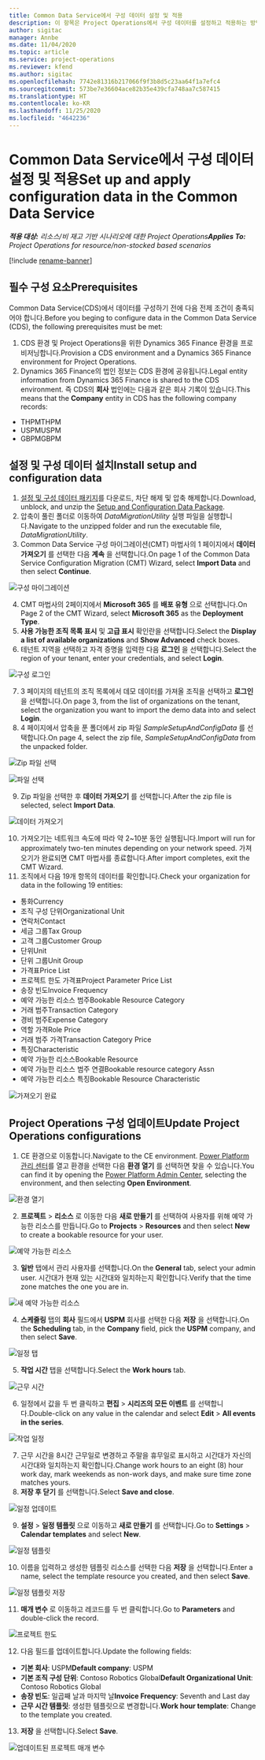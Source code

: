 ```yaml
---
title: Common Data Service에서 구성 데이터 설정 및 적용
description: 이 항목은 Project Operations에서 구성 데이터를 설정하고 적용하는 방법에 대한 정보를 제공합니다.
author: sigitac
manager: Annbe
ms.date: 11/04/2020
ms.topic: article
ms.service: project-operations
ms.reviewer: kfend
ms.author: sigitac
ms.openlocfilehash: 7742e81316b217066f9f3b8d5c23aa64f1a7efc4
ms.sourcegitcommit: 573be7e36604ace82b35e439cfa748aa7c587415
ms.translationtype: HT
ms.contentlocale: ko-KR
ms.lasthandoff: 11/25/2020
ms.locfileid: "4642236"
---
```

# <a name="set-up-and-apply-configuration-data-in-the-common-data-service"></a><span data-ttu-id="f80cc-103">Common Data Service에서 구성 데이터 설정 및 적용</span><span class="sxs-lookup"><span data-stu-id="f80cc-103">Set up and apply configuration data in the Common Data Service</span></span> 

<span data-ttu-id="f80cc-104">_**적용 대상:** 리소스/비 재고 기반 시나리오에 대한 Project Operations_</span><span class="sxs-lookup"><span data-stu-id="f80cc-104">_**Applies To:** Project Operations for resource/non-stocked based scenarios_</span></span>

[!include [rename-banner](~/includes/cc-data-platform-banner.md)]

## <a name="prerequisites"></a><span data-ttu-id="f80cc-105">필수 구성 요소</span><span class="sxs-lookup"><span data-stu-id="f80cc-105">Prerequisites</span></span>

<span data-ttu-id="f80cc-106">Common Data Service(CDS)에서 데이터를 구성하기 전에 다음 전제 조건이 충족되어야 합니다.</span><span class="sxs-lookup"><span data-stu-id="f80cc-106">Before you beging to configure data in the Common Data Service (CDS), the following prerequisites must be met:</span></span>

1.  <span data-ttu-id="f80cc-107">CDS 환경 및 Project Operations을 위한 Dynamics 365 Finance 환경을 프로비저닝합니다.</span><span class="sxs-lookup"><span data-stu-id="f80cc-107">Provision a CDS environment and a Dynamics 365 Finance environment for Project Operations.</span></span>
2.  <span data-ttu-id="f80cc-108">Dynamics 365 Finance의 법인 정보는 CDS 환경에 공유됩니다.</span><span class="sxs-lookup"><span data-stu-id="f80cc-108">Legal entity information from Dynamics 365 Finance is shared to the CDS environment.</span></span> <span data-ttu-id="f80cc-109">즉 CDS의 **회사** 법인에는 다음과 같은 회사 기록이 있습니다.</span><span class="sxs-lookup"><span data-stu-id="f80cc-109">This means that the **Company** entity in CDS has the following company records:</span></span>
  - <span data-ttu-id="f80cc-110">THPM</span><span class="sxs-lookup"><span data-stu-id="f80cc-110">THPM</span></span>
  - <span data-ttu-id="f80cc-111">USPM</span><span class="sxs-lookup"><span data-stu-id="f80cc-111">USPM</span></span>
  - <span data-ttu-id="f80cc-112">GBPM</span><span class="sxs-lookup"><span data-stu-id="f80cc-112">GBPM</span></span>

## <a name="install-setup-and-configuration-data"></a><span data-ttu-id="f80cc-113">설정 및 구성 데이터 설치</span><span class="sxs-lookup"><span data-stu-id="f80cc-113">Install setup and configuration data</span></span>

1. <span data-ttu-id="f80cc-114">[설정 및 구성 데이터 패키지](https://download.microsoft.com/download/1/3/4/1349369c-6209-42b7-b3b4-5be0e67cacd8/ProjOpsSampleSetupData-%20Integrated%20UR1.zip)를 다운로드, 차단 해제 및 압축 해제합니다.</span><span class="sxs-lookup"><span data-stu-id="f80cc-114">Download, unblock, and unzip the [Setup and Configuration Data Package](https://download.microsoft.com/download/1/3/4/1349369c-6209-42b7-b3b4-5be0e67cacd8/ProjOpsSampleSetupData-%20Integrated%20UR1.zip).</span></span>
2. <span data-ttu-id="f80cc-115">압축이 풀린 폴더로 이동하여 *DataMigrationUtility* 실행 파일을 실행합니다.</span><span class="sxs-lookup"><span data-stu-id="f80cc-115">Navigate to the unzipped folder and run the executable file, *DataMigrationUtility*.</span></span>
3. <span data-ttu-id="f80cc-116">Common Data Service 구성 마이그레이션(CMT) 마법사의 1 페이지에서 **데이터 가져오기** 를 선택한 다음 **계속** 을 선택합니다.</span><span class="sxs-lookup"><span data-stu-id="f80cc-116">On page 1 of the Common Data Service Configuration Migration (CMT) Wizard, select **Import Data** and then select **Continue**.</span></span>

![구성 마이그레이션](./media/1ConfigurationMigration.png)

4. <span data-ttu-id="f80cc-118">CMT 마법사의 2페이지에서 **Microsoft 365** 를 **배포 유형** 으로 선택합니다.</span><span class="sxs-lookup"><span data-stu-id="f80cc-118">On Page 2 of the CMT Wizard, select **Microsoft 365** as the **Deployment Type**.</span></span>
5. <span data-ttu-id="f80cc-119">**사용 가능한 조직 목록 표시** 및 **고급 표시** 확인란을 선택합니다.</span><span class="sxs-lookup"><span data-stu-id="f80cc-119">Select the **Display a list of available organizations** and **Show Advanced** check boxes.</span></span>
6. <span data-ttu-id="f80cc-120">테넌트 지역을 선택하고 자격 증명을 입력한 다음 **로그인** 을 선택합니다.</span><span class="sxs-lookup"><span data-stu-id="f80cc-120">Select the region of your tenant, enter your credentials, and select **Login**.</span></span>

![구성 로그인](./media/2ConfigurationSignin.png)

7. <span data-ttu-id="f80cc-122">3 페이지의 테넌트의 조직 목록에서 데모 데이터를 가져올 조직을 선택하고 **로그인** 을 선택합니다.</span><span class="sxs-lookup"><span data-stu-id="f80cc-122">On page 3, from the list of organizations on the tenant, select the organization you want to import the demo data into and select **Login**.</span></span>
8. <span data-ttu-id="f80cc-123">4 페이지에서 압축을 푼 폴더에서 zip 파일 *SampleSetupAndConfigData* 를 선택합니다.</span><span class="sxs-lookup"><span data-stu-id="f80cc-123">On page 4, select the zip file, *SampleSetupAndConfigData* from the unpacked folder.</span></span>

![Zip 파일 선택](./media/3ZipFile.png)

![파일 선택](./media/4SelectAFile.png)

9. <span data-ttu-id="f80cc-126">Zip 파일을 선택한 후 **데이터 가져오기** 를 선택합니다.</span><span class="sxs-lookup"><span data-stu-id="f80cc-126">After the zip file is selected, select **Import Data**.</span></span>

![데이터 가져오기](./media/5ImportData.png)

10. <span data-ttu-id="f80cc-128">가져오기는 네트워크 속도에 따라 약 2~10분 동안 실행됩니다.</span><span class="sxs-lookup"><span data-stu-id="f80cc-128">Import will run for approximately two-ten minutes depending on your network speed.</span></span> <span data-ttu-id="f80cc-129">가져오기가 완료되면 CMT 마법사를 종료합니다.</span><span class="sxs-lookup"><span data-stu-id="f80cc-129">After import completes, exit the CMT Wizard.</span></span> 
11. <span data-ttu-id="f80cc-130">조직에서 다음 19개 항목의 데이터를 확인합니다.</span><span class="sxs-lookup"><span data-stu-id="f80cc-130">Check your organization for data in the following 19 entities:</span></span>

  - <span data-ttu-id="f80cc-131">통화</span><span class="sxs-lookup"><span data-stu-id="f80cc-131">Currency</span></span>
  - <span data-ttu-id="f80cc-132">조직 구성 단위</span><span class="sxs-lookup"><span data-stu-id="f80cc-132">Organizational Unit</span></span>
  - <span data-ttu-id="f80cc-133">연락처</span><span class="sxs-lookup"><span data-stu-id="f80cc-133">Contact</span></span>
  - <span data-ttu-id="f80cc-134">세금 그룹</span><span class="sxs-lookup"><span data-stu-id="f80cc-134">Tax Group</span></span>
  - <span data-ttu-id="f80cc-135">고객 그룹</span><span class="sxs-lookup"><span data-stu-id="f80cc-135">Customer Group</span></span>
  - <span data-ttu-id="f80cc-136">단위</span><span class="sxs-lookup"><span data-stu-id="f80cc-136">Unit</span></span>
  - <span data-ttu-id="f80cc-137">단위 그룹</span><span class="sxs-lookup"><span data-stu-id="f80cc-137">Unit Group</span></span>
  - <span data-ttu-id="f80cc-138">가격표</span><span class="sxs-lookup"><span data-stu-id="f80cc-138">Price List</span></span>
  - <span data-ttu-id="f80cc-139">프로젝트 한도 가격표</span><span class="sxs-lookup"><span data-stu-id="f80cc-139">Project Parameter Price List</span></span>
  - <span data-ttu-id="f80cc-140">송장 빈도</span><span class="sxs-lookup"><span data-stu-id="f80cc-140">Invoice Frequency</span></span>
  - <span data-ttu-id="f80cc-141">예약 가능한 리소스 범주</span><span class="sxs-lookup"><span data-stu-id="f80cc-141">Bookable Resource Category</span></span>
  - <span data-ttu-id="f80cc-142">거래 범주</span><span class="sxs-lookup"><span data-stu-id="f80cc-142">Transaction Category</span></span>
  - <span data-ttu-id="f80cc-143">경비 범주</span><span class="sxs-lookup"><span data-stu-id="f80cc-143">Expense Category</span></span>
  - <span data-ttu-id="f80cc-144">역할 가격</span><span class="sxs-lookup"><span data-stu-id="f80cc-144">Role Price</span></span>
  - <span data-ttu-id="f80cc-145">거래 범주 가격</span><span class="sxs-lookup"><span data-stu-id="f80cc-145">Transaction Category Price</span></span>
  - <span data-ttu-id="f80cc-146">특징</span><span class="sxs-lookup"><span data-stu-id="f80cc-146">Characteristic</span></span>
  - <span data-ttu-id="f80cc-147">예약 가능한 리소스</span><span class="sxs-lookup"><span data-stu-id="f80cc-147">Bookable Resource</span></span>
  - <span data-ttu-id="f80cc-148">예약 가능한 리소스 범주 연결</span><span class="sxs-lookup"><span data-stu-id="f80cc-148">Bookable resource category Assn</span></span>
  - <span data-ttu-id="f80cc-149">예약 가능한 리소스 특징</span><span class="sxs-lookup"><span data-stu-id="f80cc-149">Bookable Resource Characteristic</span></span>

![가져오기 완료](./media/6CompleteImport.png)

## <a name="update-project-operations-configurations"></a><span data-ttu-id="f80cc-151">Project Operations 구성 업데이트</span><span class="sxs-lookup"><span data-stu-id="f80cc-151">Update Project Operations configurations</span></span>

1. <span data-ttu-id="f80cc-152">CE 환경으로 이동합니다.</span><span class="sxs-lookup"><span data-stu-id="f80cc-152">Navigate to the CE environment.</span></span> <span data-ttu-id="f80cc-153">[Power Platform 관리 센터](https://admin.powerplatform.microsoft.com/environments)를 열고 환경을 선택한 다음 **환경 열기** 를 선택하면 찾을 수 있습니다.</span><span class="sxs-lookup"><span data-stu-id="f80cc-153">You can find it by opening the [Power Platform Admin Center](https://admin.powerplatform.microsoft.com/environments), selecting the environment, and then selecting **Open Environment**.</span></span> 

![환경 열기](./media/7OpenEnvironment.png)

2. <span data-ttu-id="f80cc-155">**프로젝트** > **리소스** 로 이동한 다음 **새로 만들기** 를 선택하여 사용자를 위해 예약 가능한 리소스를 만듭니다.</span><span class="sxs-lookup"><span data-stu-id="f80cc-155">Go to **Projects** > **Resources** and then select **New** to create a bookable resource for your user.</span></span>

![예약 가능한 리소스](./media/8BookableResources.png)

3. <span data-ttu-id="f80cc-157">**일반** 탭에서 관리 사용자를 선택합니다.</span><span class="sxs-lookup"><span data-stu-id="f80cc-157">On the **General** tab, select your admin user.</span></span> <span data-ttu-id="f80cc-158">시간대가 현재 있는 시간대와 일치하는지 확인합니다.</span><span class="sxs-lookup"><span data-stu-id="f80cc-158">Verify that the time zone matches the one you are in.</span></span> 

![새 예약 가능한 리소스](./media/9NewBookableResource.png)

4. <span data-ttu-id="f80cc-160">**스케줄링** 탭의 **회사** 필드에서 **USPM** 회사를 선택한 다음 **저장** 을 선택합니다.</span><span class="sxs-lookup"><span data-stu-id="f80cc-160">On the **Scheduling** tab, in the **Company** field, pick the **USPM** company, and then select **Save**.</span></span> 

![일정 탭](./media/10SchedulingTab.png)

5. <span data-ttu-id="f80cc-162">**작업 시간** 탭을 선택합니다.</span><span class="sxs-lookup"><span data-stu-id="f80cc-162">Select the **Work hours** tab.</span></span>  

![근무 시간](./media/11WorkHours.png)

6. <span data-ttu-id="f80cc-164">일정에서 값을 두 번 클릭하고 **편집** > **시리즈의 모든 이벤트** 를 선택합니다.</span><span class="sxs-lookup"><span data-stu-id="f80cc-164">Double-click on any value in the calendar and select **Edit** > **All events in the series**.</span></span> 

![작업 일정](./media/12WorkCalendar.png)

7. <span data-ttu-id="f80cc-166">근무 시간을 8시간 근무일로 변경하고 주말을 휴무일로 표시하고 시간대가 자신의 시간대와 일치하는지 확인합니다.</span><span class="sxs-lookup"><span data-stu-id="f80cc-166">Change work hours to an eight (8) hour work day, mark weekends as non-work days, and make sure time zone matches yours.</span></span> 
8. <span data-ttu-id="f80cc-167">**저장 후 닫기** 를 선택합니다.</span><span class="sxs-lookup"><span data-stu-id="f80cc-167">Select **Save and close**.</span></span>

![일정 업데이트](./media/13UpdateCalendar.png)

9. <span data-ttu-id="f80cc-169">**설정** > **일정 템플릿** 으로 이동하고 **새로 만들기** 를 선택합니다.</span><span class="sxs-lookup"><span data-stu-id="f80cc-169">Go to **Settings** > **Calendar templates** and select **New**.</span></span>
 
 ![일정 템플릿](./media/14CalendarTemplates.png)
 
 10. <span data-ttu-id="f80cc-171">이름을 입력하고 생성한 템플릿 리소스를 선택한 다음 **저장** 을 선택합니다.</span><span class="sxs-lookup"><span data-stu-id="f80cc-171">Enter a name, select the template resource you created, and then select **Save**.</span></span> 
 
 ![일정 템플릿 저장](./media/15SaveCalendarTemplate.png)
 
 11. <span data-ttu-id="f80cc-173">**매개 변수** 로 이동하고 레코드를 두 번 클릭합니다.</span><span class="sxs-lookup"><span data-stu-id="f80cc-173">Go to **Parameters** and double-click the record.</span></span> 
 
 ![프로젝트 한도](./media/16ProjectParameters.png)
 
12. <span data-ttu-id="f80cc-175">다음 필드를 업데이트합니다.</span><span class="sxs-lookup"><span data-stu-id="f80cc-175">Update the following fields:</span></span>

 - <span data-ttu-id="f80cc-176">**기본 회사**: USPM</span><span class="sxs-lookup"><span data-stu-id="f80cc-176">**Default company**: USPM</span></span>
 - <span data-ttu-id="f80cc-177">**기본 조직 구성 단위**: Contoso Robotics Global</span><span class="sxs-lookup"><span data-stu-id="f80cc-177">**Default Organizational Unit**: Contoso Robotics Global</span></span>
 - <span data-ttu-id="f80cc-178">**송장 빈도**: 일곱째 날과 마지막 날</span><span class="sxs-lookup"><span data-stu-id="f80cc-178">**Invoice Frequency**: Seventh and Last day</span></span>
 - <span data-ttu-id="f80cc-179">**근무 시간 템플릿**: 생성한 템플릿으로 변경합니다.</span><span class="sxs-lookup"><span data-stu-id="f80cc-179">**Work hour template**: Change to the template you created.</span></span>

13. <span data-ttu-id="f80cc-180">**저장** 을 선택합니다.</span><span class="sxs-lookup"><span data-stu-id="f80cc-180">Select **Save**.</span></span> 

![업데이트된 프로젝트 매개 변수](./media/17UpdatedProjectParameters.png)
